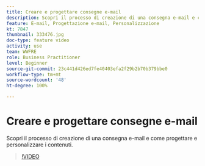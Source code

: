 ```yaml
---
title: Creare e progettare consegne e-mail
description: Scopri il processo di creazione di una consegna e-mail e come progettare e personalizzare i contenuti.
feature: E-mail, Progettazione e-mail, Personalizzazione
kt: 7847
thumbnail: 333476.jpg
doc-type: feature video
activity: use
team: WWFRE
role: Business Practitioner
level: Beginner
source-git-commit: 23c441d426ed7fe40403efa2f29b2b70b379bbe0
workflow-type: tm+mt
source-wordcount: '48'
ht-degree: 100%

---
```



# Creare e progettare consegne e-mail

Scopri il processo di creazione di una consegna e-mail e come progettare e personalizzare i contenuti.

>[!VIDEO](https://video.tv.adobe.com/v/333476?quality=12)
